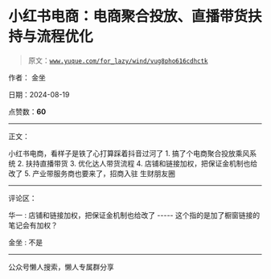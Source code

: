 # 小红书电商：电商聚合投放、直播带货扶持与流程优化

> 原文：[`www.yuque.com/for_lazy/wind/vug8pho616cdhctk`](https://www.yuque.com/for_lazy/wind/vug8pho616cdhctk)

作者： 金坐

日期：2024-08-19

点赞数：**60**

* * *

正文：

小红书电商，看样子是铁了心打算踩着抖音过河了 1. 搞了个电商聚合投放乘风系统 2. 扶持直播带货 3. 优化达人带货流程 4. 店铺和链接加权，把保证金机制也给改了 5. 产业带服务商也要来了，招商入驻 生财朋友圈

* * *

评论区：

华一 : 店铺和链接加权，把保证金机制也给改了 ----- 这个指的是加了橱窗链接的笔记会有加权？

金坐 : 不是

* * *

公众号懒人搜索，懒人专属群分享